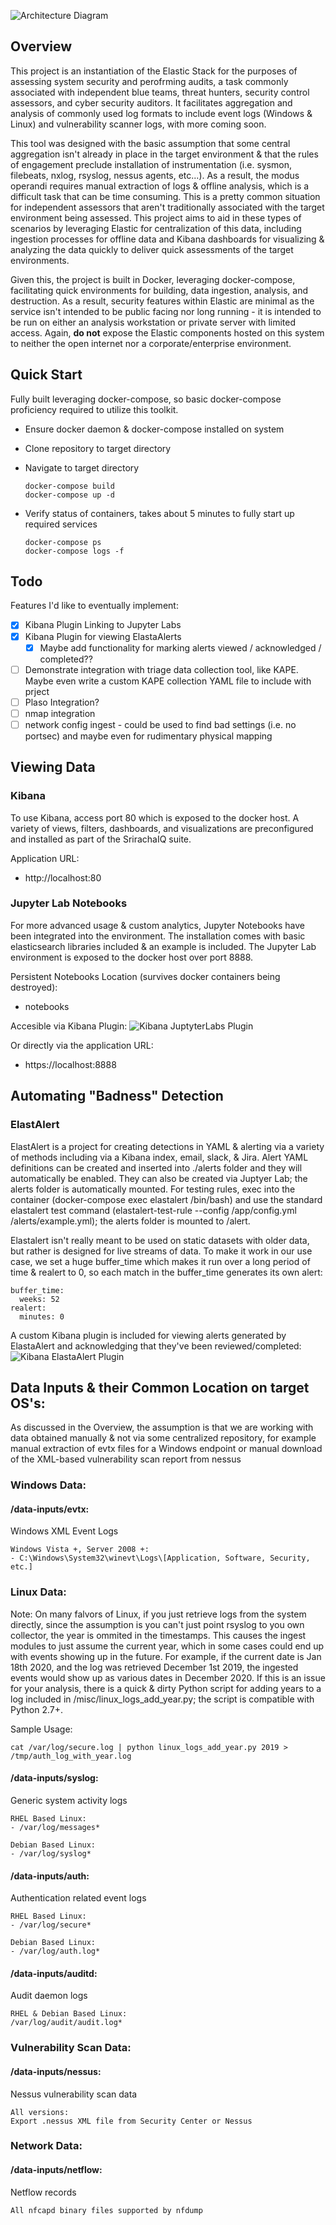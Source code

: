 ![Architecture Diagram](https://raw.githubusercontent.com/tiburon-security/sriracha-iq/master/misc/SrirachaIQ_Architecture.png)

## Overview
This project is an instantiation of the Elastic Stack for the purposes of assessing system security and perofrming audits, a task commonly associated with independent blue teams, threat hunters, security control assessors, and cyber security auditors. It facilitates aggregation and analysis of commonly used log formats to include event logs (Windows & Linux) and vulnerability scanner logs, with more coming soon.

This tool was designed with the basic assumption that some central aggregation isn't already in place in the target environment & that the rules of engagement preclude installation of instrumentation (i.e. sysmon, filebeats, nxlog, rsyslog, nessus agents, etc...). As a result, the modus operandi requires manual extraction of logs & offline analysis, which is a difficult task that can be time consuming. This is a pretty common situation for independent assessors that aren't traditionally associated with the target environment being assessed. This project aims to aid in these types of scenarios by leveraging Elastic for centralization of this data, including ingestion processes for offline data and Kibana dashboards for visualizing & analyzing the data quickly to deliver quick assessments of the target environments.

Given this, the project is built in Docker, leveraging docker-compose, facilitating quick environments for building, data ingestion, analysis, and destruction. As a result, security features within Elastic are minimal as the service isn't intended to be public facing nor long running - it is intended to be run on either an analysis workstation or private server with limited access. Again, **do not** expose the Elastic components hosted on this system to neither the open internet nor a corporate/enterprise environment. 

## Quick Start

Fully built leveraging docker-compose, so basic docker-compose proficiency required to utilize this toolkit.

- Ensure docker daemon & docker-compose installed on system
- Clone repository to target directory
- Navigate to target directory
	
	```
	docker-compose build
	docker-compose up -d
	```

- Verify status of containers, takes about 5 minutes to fully start up required services

	```
	docker-compose ps
	docker-compose logs -f
	```
## Todo

Features I'd like to eventually implement:

- [X] Kibana Plugin Linking to Jupyter Labs
- [X] Kibana Plugin for viewing ElastaAlerts
	- [X] Maybe add functionality for marking alerts viewed / acknowledged / completed??
- [ ] Demonstrate integration with triage data collection tool, like KAPE. Maybe even write a custom KAPE collection YAML file to include with prject
- [ ] Plaso Integration?
- [ ] nmap integration
- [ ] network config ingest - could be used to find bad settings (i.e. no portsec) and maybe even for rudimentary physical mapping

## Viewing Data

### Kibana

To use Kibana, access port 80 which is exposed to the docker host. A variety of views, filters, dashboards, and visualizations are preconfigured and installed as part of the SrirachaIQ suite.

Application URL:
 - http://localhost:80

### Jupyter Lab Notebooks

For more advanced usage & custom analytics, Jupyter Notebooks have been integrated into the environment. The installation comes with basic elasticsearch libraries included & an example is included. The Jupyter Lab environment is exposed to the docker host over port 8888.

Persistent Notebooks Location (survives docker containers being destroyed):
 - notebooks
 
Accesible via Kibana Plugin:
![Kibana JuptyterLabs Plugin](https://raw.githubusercontent.com/tiburon-security/sriracha-iq/master/misc/SrirachaIQ_Kibana_Jupyter.png)

Or directly via the application URL:
 - https://localhost:8888

## Automating "Badness" Detection

### ElastAlert

ElastAlert is a project for creating detections in YAML & alerting via a variety of methods including via a Kibana index, email, slack, & Jira. Alert YAML definitions can be created and inserted into ./alerts folder and they will automatically be enabled. They can also be created via Juptyer Lab; the alerts folder is automatically mounted. For testing rules, exec into the container (docker-compose exec elastalert /bin/bash) and use the standard elastalert test command (elastalert-test-rule --config /app/config.yml /alerts/example.yml); the alerts folder is mounted to /alert.

Elastalert isn't really meant to be used on static datasets with older data, but rather is designed for live streams of data. To make it work in our use case, we set a huge buffer_time which makes it run over a long period of time & realert to 0, so each match in the buffer_time generates its own alert:

	buffer_time:
	  weeks: 52
	realert: 
	  minutes: 0

A custom Kibana plugin is included for viewing alerts generated by ElastaAlert and acknowledging that they've been reviewed/completed:
![Kibana ElastaAlert Plugin](https://raw.githubusercontent.com/tiburon-security/sriracha-iq/master/misc/SrirachaIQ_Kibana_Alerts.png)
 
## Data Inputs & their Common Location on target OS's:
As discussed in the Overview, the assumption is that we are working with data obtained manually & not via some centralized repository, for example manual extraction of evtx files for a Windows endpoint or manual download of the XML-based vulnerability scan report from nessus

### Windows Data:

#### /data-inputs/evtx:
Windows XML Event Logs

	Windows Vista +, Server 2008 +:
	- C:\Windows\System32\winevt\Logs\[Application, Software, Security, etc.]

### Linux Data:

Note: On many falvors of Linux, if you just retrieve logs from the system directly, since the assumption is you can't just point rsyslog to you own collector, the year is ommited in the timestamps. This causes the ingest modules to just assume the current year, which in some cases could end up with events showing up in the future. For example, if the current date is Jan 18th 2020, and the log was retrieved December 1st 2019, the ingested events would show up as various dates in December 2020. If this is an issue for your analysis, there is a quick & dirty Python script for adding years to a log included in /misc/linux_logs_add_year.py; the script is compatible with Python 2.7+.

Sample Usage:

	cat /var/log/secure.log | python linux_logs_add_year.py 2019 > /tmp/auth_log_with_year.log

#### /data-inputs/syslog:
Generic system activity logs

	RHEL Based Linux:
	- /var/log/messages*

	Debian Based Linux:
	- /var/log/syslog*
	
#### /data-inputs/auth:
Authentication related event logs

	RHEL Based Linux:
	- /var/log/secure*

	Debian Based Linux:
	- /var/log/auth.log*
	
#### /data-inputs/auditd:
Audit daemon logs

	RHEL & Debian Based Linux:
	/var/log/audit/audit.log*
	
### Vulnerability Scan Data:

#### /data-inputs/nessus:
Nessus vulnerability scan data

	All versions:
	Export .nessus XML file from Security Center or Nessus

### Network Data:

#### /data-inputs/netflow:
Netflow records

	All nfcapd binary files supported by nfdump
